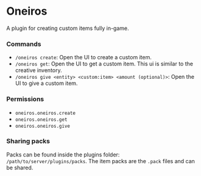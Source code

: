 # Oneiros

A plugin for creating custom items fully in-game.

### Commands

 * ```/oneiros create```: Open the UI to create a custom item.
 * ```/oneiros get```: Open the UI to get a custom item. This ui is similar to the creative inventory.
 * ```/oneiros give <entity> <custom:item> <amount (optional)>```: Open the UI to give a custom item.

### Permissions

 * ```oneiros.oneiros.create```
 * ```oneiros.oneiros.get```
 * ```oneiros.oneiros.give```

### Sharing packs

Packs can be found inside the plugins folder: ```/path/to/server/plugins/packs```. The item packs are the ```.pack``` files and can be shared.

